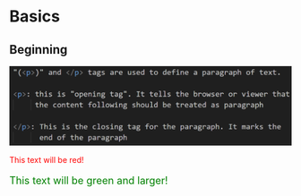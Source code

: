 # Basics
## Beginning

![notes](/IMAGES/css_paragraph.png)

<p style = "color: red;">This text will be red!</p>
<p style= "color: green; font-size: 18px;"> This text will be green and larger!</p>